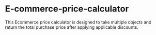 # E-commerce-price-calculator
This Ecommerce price calculator is designed to take multiple objects and return the total purchase price after applying applicable discounts.
